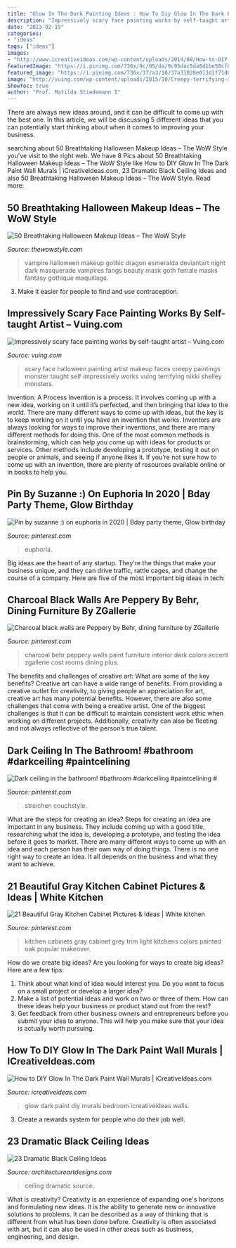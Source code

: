 ```yaml
---
title: "Glow In The Dark Painting Ideas : How To Diy Glow In The Dark Paint Wall Murals"
description: "Impressively scary face painting works by self-taught artist – vuing.com"
date: "2023-02-19"
categories:
- "ideas"
tags: ["ideas"]
images:
- "http://www.icreativeideas.com/wp-content/uploads/2014/08/How-to-DIY-Glow-In-The-Dark-Paint-Wall-Murals-1.jpg?ed7071"
featuredImage: "https://i.pinimg.com/736x/9c/95/da/9c95dac5da8d1be58cf8d276b8c5f1c0--charcoal-black-black-white.jpg"
featured_image: "https://i.pinimg.com/736x/37/a3/10/37a31028e013d1f71d0be0559073b924.jpg"
image: "http://vuing.com/wp-content/uploads/2015/10/Creepy-terrifying-scary-Halloween-Makeup-face-paintings-5.jpg"
ShowToc: true
author: "Prof. Matilda Stiedemann I"
---
```



There are always new ideas around, and it can be difficult to come up with the best one. In this article, we will be discussing 5 different ideas that you can potentially start thinking about when it comes to improving your business.

	

		
searching about 50 Breathtaking Halloween Makeup Ideas – The WoW Style you've visit to the right web. We have 8 Pics about 50 Breathtaking Halloween Makeup Ideas – The WoW Style like How to DIY Glow In The Dark Paint Wall Murals | iCreativeIdeas.com, 23 Dramatic Black Ceiling Ideas and also 50 Breathtaking Halloween Makeup Ideas – The WoW Style. Read more:
		
    
## 50 Breathtaking Halloween Makeup Ideas – The WoW Style

<img loading=lazy src="http://thewowstyle.com/wp-content/uploads/2016/08/Night-of-the-Dragon-Ghotic-Halloween-Makeup.jpg" onerror="this.onerror=null;this.src='https://tse4.mm.bing.net/th?id=OIP.-G1_Cq0dgXYshIX47m2mzgHaLd&amp;pid=15.1';" alt="50 Breathtaking Halloween Makeup Ideas – The WoW Style">

_Source: thewowstyle.com_

>vampire halloween makeup gothic dragon esmeralda deviantart night dark masquerade vampires fangs beauty mask goth female masks fantasy gothique maquillage. 

	

3. Make it easier for people to find and use contraception.

    
## Impressively Scary Face Painting Works By Self-taught Artist – Vuing.com

<img loading=lazy src="http://vuing.com/wp-content/uploads/2015/10/Creepy-terrifying-scary-Halloween-Makeup-face-paintings-5.jpg" onerror="this.onerror=null;this.src='https://tse4.mm.bing.net/th?id=OIP.tRq84d1wcbWHta3Ph8e88gHaJ3&amp;pid=15.1';" alt="Impressively scary face painting works by self-taught artist – Vuing.com">

_Source: vuing.com_

>scary face halloween painting artist makeup faces creepy paintings monster taught self impressively works vuing terrifying nikki shelley monsters. 

	

Invention: A Process
Invention is a process. It involves coming up with a new idea, working on it until it’s perfected, and then bringing that idea to the world. There are many different ways to come up with ideas, but the key is to keep working on it until you have an invention that works. Inventors are always looking for ways to improve their inventions, and there are many different methods for doing this. One of the most common methods is brainstorming, which can help you come up with ideas for products or services. Other methods include developing a prototype, testing it out on people or animals, and seeing if anyone likes it. If you’re not sure how to come up with an invention, there are plenty of resources available online or in books to help you.

    
## Pin By Suzanne :) On Euphoria In 2020 | Bday Party Theme, Glow Birthday

<img loading=lazy src="https://i.pinimg.com/736x/37/a3/10/37a31028e013d1f71d0be0559073b924.jpg" onerror="this.onerror=null;this.src='https://tse1.mm.bing.net/th?id=OIP.L5FRr17qTNiEEt68KxvfmgHaL0&amp;pid=15.1';" alt="Pin by suzanne :) on euphoria in 2020 | Bday party theme, Glow birthday">

_Source: pinterest.com_

>euphoria. 

	

Big ideas are the heart of any startup. They're the things that make your business unique, and they can drive traffic, rattle cages, and change the course of a company. Here are five of the most important big ideas in tech: 

    
## Charcoal Black Walls Are Peppery By Behr, Dining Furniture By ZGallerie

<img loading=lazy src="https://i.pinimg.com/736x/9c/95/da/9c95dac5da8d1be58cf8d276b8c5f1c0--charcoal-black-black-white.jpg" onerror="this.onerror=null;this.src='https://tse2.mm.bing.net/th?id=OIP.OZUKCSKzz-yxSQdRTnnCRgC7FN&amp;pid=15.1';" alt="Charcoal black walls are Peppery by Behr, dining furniture by ZGallerie">

_Source: pinterest.com_

>charcoal behr peppery walls paint furniture interior dark colors accent zgallerie cost rooms dining plus. 

	

The benefits and challenges of creative art: What are some of the key benefits?
Creative art can have a wide range of benefits. From providing a creative outlet for creativity, to giving people an appreciation for art, creative art has many potential benefits. However, there are also some challenges that come with being a creative artist. One of the biggest challenges is that it can be difficult to maintain consistent work ethic when working on different projects. Additionally, creativity can also be fleeting and not always reflective of the person’s true talent.

    
## Dark Ceiling In The Bathroom! #bathroom #darkceiling #paintcelining #

<img loading=lazy src="https://i.pinimg.com/736x/88/4b/ac/884bac22f642324af0eae3f97a0beed1.jpg" onerror="this.onerror=null;this.src='https://tse4.mm.bing.net/th?id=OIP.2A-hYmypgoJBE-se-rkYJwHaJ3&amp;pid=15.1';" alt="Dark ceiling in the bathroom! #bathroom #darkceiling #paintcelining #">

_Source: pinterest.com_

>streichen couchstyle. 

	

What are the steps for creating an idea?
Steps for creating an idea are important in any business. They include coming up with a good title, researching what the idea is, developing a prototype, and testing the idea before it goes to market. 
There are many different ways to come up with an idea and each person has their own way of doing things. There is no one right way to create an idea. It all depends on the business and what they want to achieve.

    
## 21 Beautiful Gray Kitchen Cabinet Pictures &amp; Ideas | White Kitchen

<img loading=lazy src="https://i.pinimg.com/736x/f3/9d/87/f39d87569ae28851164a758a96d8eab9.jpg" onerror="this.onerror=null;this.src='https://tse2.mm.bing.net/th?id=OIP.ZTp1XK59LmHKTlPfanQYygHaLG&amp;pid=15.1';" alt="21 Beautiful Gray Kitchen Cabinet Pictures &amp; Ideas | White kitchen">

_Source: pinterest.com_

>kitchen cabinets gray cabinet grey trim light kitchens colors painted oak popular makeover. 

	

How do we create big ideas?
Are you looking for ways to create big ideas? Here are a few tips:
1. Think about what kind of idea would interest you. Do you want to focus on a small project or develop a larger idea?
2. Make a list of potential ideas and work on two or three of them. How can these ideas help your business or product stand out from the rest?
3. Get feedback from other business owners and entrepreneurs before you submit your idea to anyone. This will help you make sure that your idea is actually worth pursuing.

    
## How To DIY Glow In The Dark Paint Wall Murals | ICreativeIdeas.com

<img loading=lazy src="http://www.icreativeideas.com/wp-content/uploads/2014/08/How-to-DIY-Glow-In-The-Dark-Paint-Wall-Murals-1.jpg?ed7071" onerror="this.onerror=null;this.src='https://tse1.mm.bing.net/th?id=OIP.m8ZFMQ3FH6ZziMC_CS35twHaK0&amp;pid=15.1';" alt="How to DIY Glow In The Dark Paint Wall Murals | iCreativeIdeas.com">

_Source: icreativeideas.com_

>glow dark paint diy murals bedroom icreativeideas walls. 

	

3. Create a rewards system for people who do their job well.

    
## 23 Dramatic Black Ceiling Ideas

<img loading=lazy src="https://www.architectureartdesigns.com/wp-content/uploads/2013/11/1617.jpg" onerror="this.onerror=null;this.src='https://tse3.mm.bing.net/th?id=OIP.bclHZocX1cS9uNG82hUJSgHaFj&amp;pid=15.1';" alt="23 Dramatic Black Ceiling Ideas">

_Source: architectureartdesigns.com_

>ceiling dramatic source. 

	

What is creativity?
Creativity is an experience of expanding one's horizons and formulating new ideas. It is the ability to generate new or innovative solutions to problems. It can be described as a way of thinking that is different from what has been done before. Creativity is often associated with art, but it can also be used in other areas such as business, engineering, and design.

